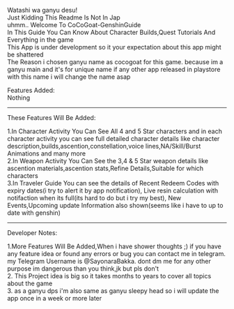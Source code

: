Watashi wa ganyu desu!  
Just Kidding This Readme Is Not In Jap  
uhmm.. Welcome To CoCoGoat-GenshinGuide  
In This Guide You Can Know About Character Builds,Quest Tutorials And Everything in the game  
This App is under development so it your expectation about this app might be shattered  
The Reason i chosen ganyu name as cocogoat for this game. because im a ganyu main and it's for
unique name if any other app released in playstore with this name
i will change the name asap  

Features Added:  
Nothing  

---------------------------------

These Features Will Be Added:  

1.In Character Activity You Can See All 4 and 5 Star characters and in each character activity you can see full detailed character details
like character description,builds,ascention,constellation,voice lines,NA/Skill/Burst Animations and many more  
2.In Weapon Activity You Can See the 3,4 & 5 Star weapon details like ascention materials,ascention stats,Refine Details,Suitable for which characters  
3.In Traveler Guide You can see the details of Recent Redeem Codes with expiry dates(i try to alert it by app notification),
Live resin calculation with notifaction when its full(its hard to do but i try my best),
New Events,Upcoming update Information also shown(seems like i have to up to date with genshin)  

---------------------------------------

Developer Notes:  

1.More Features Will Be Added,When i have shower thoughts ;) if you have any feature idea or found any errors or bug you can contact me
in telegram. my Telegram Username is @SayonaraBakka. dont dm me for any other purpose im dangerous than you think,jk but pls don't  
2. This Project idea is big so it takes months to years to cover all topics about the game  
3. as a ganyu dps i'm also same as ganyu sleepy head so i will update the app once in a week or more later  
